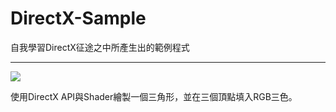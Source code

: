 # DirectX-Sample
自我學習DirectX征途之中所產生出的範例程式

------

<img src="https://i.imgur.com/ivPZ2px.png" />

使用DirectX API與Shader繪製一個三角形，並在三個頂點填入RGB三色。